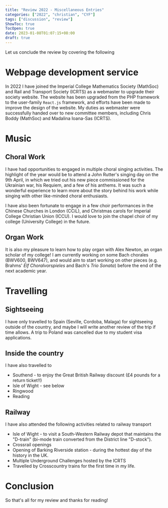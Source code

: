 ```yaml
---
title: "Review 2022 - Miscellaneous Entries"
categories: ["2022", "christian", "CYF"]
tags: ["discussion", "review"]
ShowToc: true
TocOpen: true
date: 2023-01-08T01:07:15+08:00
draft: true
---
```


Let us conclude the review by covering the following 

# Webpage development service
In 2022 I have joined the Imperial College Mathematics Society (MathSoc) and Rail and Transport Society (ICRTS) as a webmaster to upgrade their society website. The website has been upgraded from the PHP framework to the user-family `React.js` framework, and efforts have been made to improve the design of the website. My duties as webmaster were successfully handed over to new committee members, including Chris Boddy (MathSoc) and Madalina Ioana-Sas (ICRTS).

# Music
## Choral Work
I have had opportunities to engaged in multiple choral singing activities. The highlight of the year would be to attend a John Rutter's singing day on the 9th April, in which we tried out his new piece commissioned for the Ukrainian war, his Requiem, and a few of his anthems. It was such a wonderful experience to learn more about the story behind his work while singing with other like-minded choral enthusiasts.

I have also been fortunate to engage in a few choir performances in the Chinese Churches in London (CCiL), and Christmas carols for Imperial College Christian Union (ICCU). I would love to join the chapel choir of my college (University College) in the future.

## Organ Work
It is also my pleasure to learn how to play organ with Alex Newton, an organ scholar of my college! I am currently working on some Bach chorales (BWV600, BWV647), and would aim to start working on other pieces (e.g. Brahms' *Elf Choralvorspieles* and Bach's *Trio Sonata*) before the end of the next academic year.

# Travelling
## Sightseeing
I have only travelled to Spain (Seville, Cordoba, Malaga) for sightseeing outside of the country, and maybe I will write another review of the trip if time allows. A trip to Poland was cancelled due to my student visa applications. 

## Inside the country
I have also travelled to
- Southend - to enjoy the Great British Railway discount (£4 pounds for a return ticket!!)
- Isle of Wight - see below
- Ringwood
- Reading

## Railway
I have also attended the following activities related to railway transport
- Isle of Wight - to visit a South-Western Railway depot that maintains the "D-train" (bi-mode train converted from the District line "D-stock").
- Crossrail openings
- Opening of Barking Riverside station - during the hottest day of the history in the UK.
- Multiple Underground Challenges hosted by the ICRTS
- Travelled by Crosscountry trains for the first time in my life.

# Conclusion
So that's all for my review and thanks for reading!